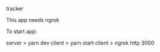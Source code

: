tracker

This app needs ngrok


To start app:

server > yarn dev
client > yarn start
client > ngrok http 3000
